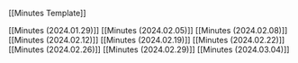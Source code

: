 [[Minutes Template]]

[[Minutes (2024.01.29)]]
[[Minutes (2024.02.05)]]
[[Minutes (2024.02.08)]]
[[Minutes (2024.02.12)]]
[[Minutes (2024.02.19)]]
[[Minutes (2024.02.22)]]
[[Minutes (2024.02.26)]]
[[Minutes (2024.02.29)]]
[[Minutes (2024.03.04)]]
